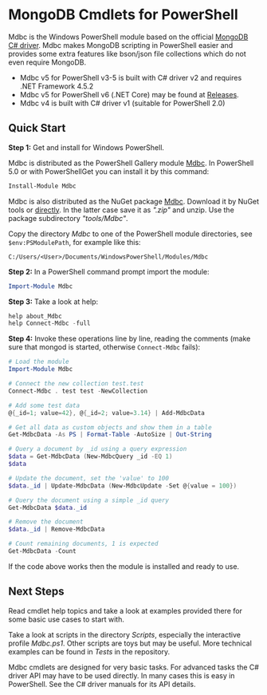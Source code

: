 # MongoDB Cmdlets for PowerShell

Mdbc is the Windows PowerShell module based on the official
[MongoDB C# driver](https://github.com/mongodb/mongo-csharp-driver).
Mdbc makes MongoDB scripting in PowerShell easier and provides some extra
features like bson/json file collections which do not even require MongoDB.

- Mdbc v5 for PowerShell v3-5 is built with C# driver v2 and requires .NET Framework 4.5.2
- Mdbc v5 for PowerShell v6 (.NET Core) may be found at [Releases](https://github.com/nightroman/Mdbc/releases).
- Mdbc v4 is built with C# driver v1 (suitable for PowerShell 2.0)

## Quick Start

**Step 1:** Get and install for Windows PowerShell.

Mdbc is distributed as the PowerShell Gallery module [Mdbc](https://www.powershellgallery.com/packages/Mdbc).
In PowerShell 5.0 or with PowerShellGet you can install it by this command:

```powershell
Install-Module Mdbc
```

Mdbc is also distributed as the NuGet package [Mdbc](https://www.nuget.org/packages/Mdbc).
Download it by NuGet tools or [directly](http://nuget.org/api/v2/package/Mdbc).
In the latter case save it as *".zip"* and unzip. Use the package subdirectory *"tools/Mdbc"*.

Copy the directory *Mdbc* to one of the PowerShell module directories, see
`$env:PSModulePath`, for example like this:

    C:/Users/<User>/Documents/WindowsPowerShell/Modules/Mdbc

**Step 2:** In a PowerShell command prompt import the module:

```powershell
Import-Module Mdbc
```

**Step 3:** Take a look at help:

```powershell
help about_Mdbc
help Connect-Mdbc -full
```

**Step 4:** Invoke these operations line by line, reading the comments
(make sure that mongod is started, otherwise `Connect-Mdbc` fails):

```powershell
# Load the module
Import-Module Mdbc

# Connect the new collection test.test
Connect-Mdbc . test test -NewCollection

# Add some test data
@{_id=1; value=42}, @{_id=2; value=3.14} | Add-MdbcData

# Get all data as custom objects and show them in a table
Get-MdbcData -As PS | Format-Table -AutoSize | Out-String

# Query a document by _id using a query expression
$data = Get-MdbcData (New-MdbcQuery _id -EQ 1)
$data

# Update the document, set the 'value' to 100
$data._id | Update-MdbcData (New-MdbcUpdate -Set @{value = 100})

# Query the document using a simple _id query
Get-MdbcData $data._id

# Remove the document
$data._id | Remove-MdbcData

# Count remaining documents, 1 is expected
Get-MdbcData -Count
```

If the code above works then the module is installed and ready to use.

## Next Steps

Read cmdlet help topics and take a look at examples provided there for some
basic use cases to start with.

Take a look at scripts in the directory *Scripts*, especially the interactive
profile *Mdbc.ps1*. Other scripts are toys but may be useful. More technical
examples can be found in *Tests* in the repository.

Mdbc cmdlets are designed for very basic tasks. For advanced tasks the C#
driver API may have to be used directly. In many cases this is easy in
PowerShell. See the C# driver manuals for its API details.
